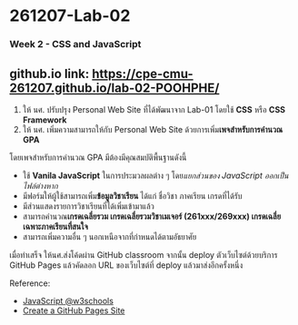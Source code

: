 # 261207-Lab-02
### Week 2 - CSS and JavaScript
## github.io link: https://cpe-cmu-261207.github.io/lab-02-POOHPHE/
1. ให้ นศ. ปรับปรุง Personal Web Site ที่ได้พัฒนาจาก Lab-01 โดยใช้ **CSS** หรือ **CSS Framework**
2. ให้ นศ. เพิ่มความสามารถให้กับ Personal Web Site ด้วยการเพิ่ม**เพจสำหรับการคำนวณ GPA**

โดยเพจสำหรับการคำนวณ GPA มีต้องมีคุณสมบัติพื้นฐานดังนี้
   - ใช้ **Vanila JavaScript** ในการประมวลผลต่าง ๆ โดย*แยกส่วนของ JavaScript ออกเป็นไฟล์ต่างหาก*
   - มีฟอร์มให้ผู้ใช้สามารถเพิ่ม**ข้อมูลวิชาเรียน** ได้แก่ ชื่อวิชา ภาคเรียน เกรดที่ได้รับ
   - มีส่วนแสดงรายการวิชาเรียนที่ได้เพิ่มเข้ามาแล้ว
   - สามารถคำนวณ**เกรดเฉลี่ยรวม เกรดเฉลี่ยรวมวิชาเมเจอร์ (261xxx/269xxx) เกรดเฉลี่ยเฉพาะภาคเรียนที่สนใจ**
   - สามารถเพิ่มความอื่น ๆ นอกเหนือจากที่กำหนดได้ตามอัธยาศัย

เมื่อทำเสร็จ ให้นศ.ส่งโค้ดผ่าน GitHub classroom จากนั้น deploy ตัวเว็บไซต์ด้วยบริการ GitHub Pages แล้วคัดลอก URL ของเว็บไซต์ที่ deploy แล้วมาส่งอีกครั้งหนึ่ง

Reference:

- [JavaScript @w3schools](https://www.w3schools.com/js/DEFAULT.asp)
- [Create a GitHub Pages Site](https://docs.github.com/en/free-pro-team@latest/github/working-with-github-pages/creating-a-github-pages-site)

